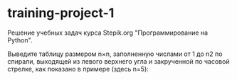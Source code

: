 # training-project-1
Решение учебных задач курса Stepik.org "Программирование на Python".

Выведите таблицу размером n×n, заполненную числами от 1 до n2 по спирали, выходящей из левого верхнего угла и закрученной по часовой стрелке, как показано в примере (здесь n=5):
